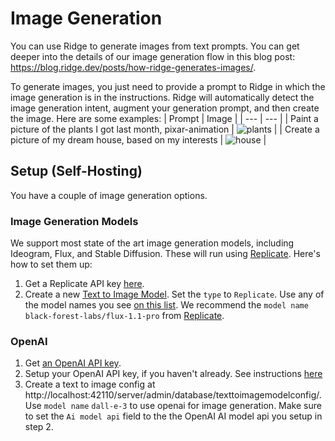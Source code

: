 # Image Generation
You can use Ridge to generate images from text prompts. You can get deeper into the  details of our image generation flow in this blog post: https://blog.ridge.dev/posts/how-ridge-generates-images/.

To generate images, you just need to provide a prompt to Ridge in which the image generation is in the instructions. Ridge will automatically detect the image generation intent, augment your generation prompt, and then create the image. Here are some examples:
| Prompt | Image |
| --- | --- |
| Paint a picture of the plants I got last month, pixar-animation | ![plants](/img/plants_i_got.png) |
| Create a picture of my dream house, based on my interests | ![house](/img/dream_house.png) |


## Setup (Self-Hosting)

You have a couple of image generation options.

### Image Generation Models

We support most state of the art image generation models, including Ideogram, Flux, and Stable Diffusion. These will run using [Replicate](https://replicate.com). Here's how to set them up:

1. Get a Replicate API key [here](https://replicate.com/account/api-tokens).
2. Create a new [Text to Image Model](http://localhost:42110/server/admin/database/texttoimagemodelconfig/). Set the `type` to `Replicate`. Use any of the model names you see [on this list](https://replicate.com/pricing#image-models). We recommend the `model name` `black-forest-labs/flux-1.1-pro` from [Replicate](https://replicate.com/black-forest-labs/flux-1.1-pro).

### OpenAI

1. Get [an OpenAI API key](https://platform.openai.com/settings/organization/api-keys).
2. Setup your OpenAI API key, if you haven't already. See instructions [here](/get-started/setup#add-chat-models)
3. Create a text to image config at http://localhost:42110/server/admin/database/texttoimagemodelconfig/. Use `model name` `dall-e-3` to use openai for image generation. Make sure to set the `Ai model api` field to the the OpenAI AI model api you setup in step 2.
